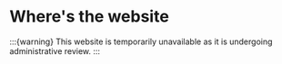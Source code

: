 # Where's the website

:::{warning}
This website is temporarily unavailable as it is undergoing administrative review. 
:::